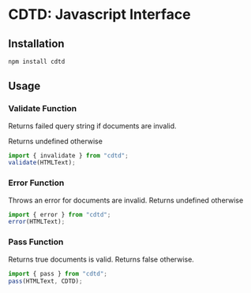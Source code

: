 # CDTD: Javascript Interface

## Installation

```bash
npm install cdtd
```

## Usage

### Validate Function

Returns failed query string if documents are invalid.

Returns undefined otherwise

```javascript
import { invalidate } from "cdtd";
validate(HTMLText);
```

### Error Function

Throws an error for documents are invalid.
Returns undefined otherwise

```javascript
import { error } from "cdtd";
error(HTMLText);
```

### Pass Function

Returns true documents is valid.
Returns false otherwise.

```javascript
import { pass } from "cdtd";
pass(HTMLText, CDTD);
```
